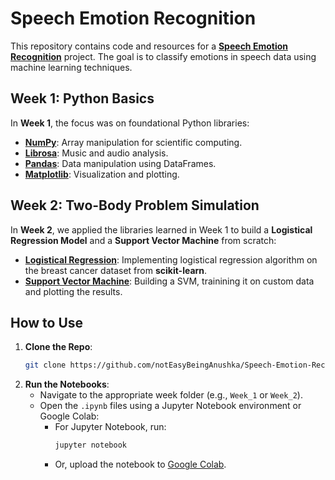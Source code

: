 # Speech Emotion Recognition

This repository contains code and resources for a [**Speech Emotion Recognition**](https://github.com/notEasyBeingAnushka/Speech-Emotion-Recognition-WiDS-2024) project. The goal is to classify emotions in speech data using machine learning techniques.

## Week 1: Python Basics
In **Week 1**, the focus was on foundational Python libraries:
- [**NumPy**](https://numpy.org/devdocs/user/index.html): Array manipulation for scientific computing.
- [**Librosa**](https://librosa.org/doc/latest/index.html): Music and audio analysis.
- [**Pandas**](https://pandas.pydata.org/docs/): Data manipulation using DataFrames.
- [**Matplotlib**](https://matplotlib.org/stable/index.html): Visualization and plotting.

## Week 2: Two-Body Problem Simulation
In **Week 2**, we applied the libraries learned in Week 1 to build a **Logistical Regression Model** and a **Support Vector Machine** from scratch:
- [**Logistical Regression**](https://www.geeksforgeeks.org/implementation-of-logistic-regression-from-scratch-using-python/): Implementing logistical regression algorithm on the breast cancer dataset from **scikit-learn**.
- [**Support Vector Machine**](https://www.geeksforgeeks.org/support-vector-machine-algorithm/): Building a SVM, trainining it on custom data and plotting the results.

## How to Use

1. **Clone the Repo**:
   ```bash
   git clone https://github.com/notEasyBeingAnushka/Speech-Emotion-Recognition-WiDS-2024.git
2. **Run the Notebooks**:
   - Navigate to the appropriate week folder (e.g., `Week_1` or `Week_2`).
   - Open the `.ipynb` files using a Jupyter Notebook environment or Google Colab:
     - For Jupyter Notebook, run:
       ```bash
       jupyter notebook
       ```
     - Or, upload the notebook to [Google Colab](https://colab.research.google.com/).
